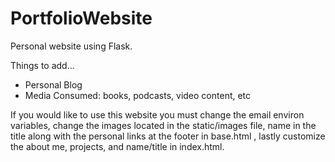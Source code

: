 # PortfolioWebsite
<p>Personal website using Flask.</p>
<p>Things to add...
<ul>
  <li>Personal Blog</li>
  <li>Media Consumed: books, podcasts, video content, etc</li>
</ul>
</p>
<p>If you would like to use this website you must change the email environ variables, change the images located in the static/images file, name in the title along with the personal links at the footer in base.html , lastly customize the about me, projects, and name/title in index.html.</p>
